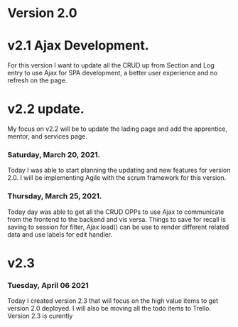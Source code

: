 # Version 2.0

# v2.1 Ajax Development.
For this version I want to update all the CRUD up from Section and Log entry to use Ajax for SPA development, a better user experience and no refresh on the page.


# v2.2 update.
My focus on v2.2 will be to update the lading page and add the apprentice, mentor, and services page.


### Saturday, March 20, 2021.
Today I was able to start planning the updating and new features for version 2.0. I will be implementing Agile with the scrum framework for this version.

### Thursday, March 25, 2021.
Today day was able to get all the CRUD OPPs to use Ajax to communicate from the frontend to the backend and vis versa. Things to save for recall is saving to session for filter, Ajax load() can be use to render different related data and use labels for edit handler.


# v2.3

### Tuesday, April 06 2021
Today I created version 2.3 that will focus on the high value items to get version 2.0 deployed. I will also be moving all the todo items to Trello. Version 2.3 is curently 

